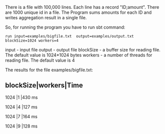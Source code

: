 There is a file with 100,000 lines. Each line has a record "ID;amount". There are 1000 unique id in a file. 
The Program sums amounts for each ID and writes aggregation result in a single file.


So, for running the program you have to run sbt command:
```
run input=examples/bigfile.txt  output=examples/output.txt blockSize=1024 workers=4
```
input - input file
output - output file
blockSize - a buffer size for reading file. The default value is 1024*1024 bytes
workers - a number of threads for reading file. The default value is 4

The results for the file examples/bigfile.txt:

blockSize|workers|Time
------------------------
1024     |1      |430 ms

1024     |4      |127 ms

1024     |7      |164 ms

1024     |9      |128 ms
